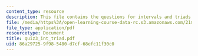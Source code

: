 ```yaml
---
content_type: resource
description: This file contains the questions for intervals and triads.
file: /media/https%3A/open-learning-course-data-rc.s3.amazonaws.com/21m-301-harmony-and-counterpoint-i-spring-2005/86a297259f985480d7cf68efc11f30c0_quiz3_int_triad.pdf
file_type: application/pdf
resourcetype: Document
title: quiz3_int_triad.pdf
uid: 86a29725-9f98-5480-d7cf-68efc11f30c0
---
```

